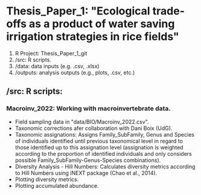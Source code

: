 # Thesis_Paper_1: "Ecological trade-offs as a product of water saving irrigation strategies in rice fields"
1. R Project: Thesis_Paper_1_git 
2. /src: R scripts.
3. /data: data inputs (e.g. .csv, .xlsx)
4. /outputs: analysis outputs (e.g., plots, .csv, etc.)

## /src: R scripts:

### Macroinv_2022: Working with macroinvertebrate data. 
- Field sampling data in "data/BIO/Macroinv_2022.csv". 
- Taxonomic corrections afer collaboration with Dani Boix (UdG).
- Taxonomic assignations: Assigns Family_SubFamily, Genus and Species of individuals identified until previous taxonomical level in regard to those identified up to this assignation level (assignation is weighted according to the proportion of identified individuals and only considers possible Family_SubFamily-Genus-Species combinations). 
- Diversity Analysis - Hill Numbers: Calculates diversity metrics according to Hill Numbers using iNEXT package (Chao et al., 2014).
- Plotting diversity metrics.
- Plotting accumulated abundance.

